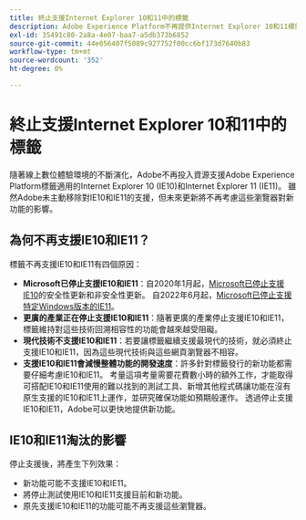 ```yaml
---
title: 終止支援Internet Explorer 10和11中的標籤
description: Adobe Experience Platform不再提供Internet Explorer 10和11標籤的更新支援。
exl-id: 35491c80-2a8a-4e07-baa7-a5db373b6852
source-git-commit: 44e056407f5089c927752f00cc6bf173d7640b83
workflow-type: tm+mt
source-wordcount: '352'
ht-degree: 0%

---
```


# 終止支援Internet Explorer 10和11中的標籤

隨著線上數位體驗環境的不斷演化，Adobe不再投入資源支援Adobe Experience Platform標籤適用的Internet Explorer 10 (IE10)和Internet Explorer 11 (IE11)。 雖然Adobe未主動移除對IE10和IE11的支援，但未來更新將不再考慮這些瀏覽器對新功能的影響。

## 為何不再支援IE10和IE11？

標籤不再支援IE10和IE11有四個原因：

* **Microsoft已停止支援IE10和IE11**：自2020年1月起，[Microsoft已停止支援IE10](https://docs.microsoft.com/en-us/lifecycle/announcements/internet-explorer-10-end-of-support)的安全性更新和非安全性更新。 自2022年6月起，[Microsoft已停止支援特定Windows版本的IE11](https://docs.microsoft.com/en-us/lifecycle/announcements/internet-explorer-11-end-of-support)。
* **更廣的產業正在停止支援IE10和IE11**：隨著更廣的產業停止支援IE10和IE11，標籤維持對這些技術回溯相容性的功能會越來越受阻礙。
* **現代技術不支援IE10和IE11**：若要讓標籤繼續支援最現代的技術，就必須終止支援IE10和IE11，因為這些現代技術與這些網頁瀏覽器不相容。
* **支援IE10和IE11會減慢整體功能的開發速度**：許多針對標籤發行的新功能都需要仔細考慮IE10和IE11。 考量這項考量需要花費數小時的額外工作，才能取得可搭配IE10和IE11使用的難以找到的測試工具、新增其他程式碼讓功能在沒有原生支援的IE10和IE11上運作，並研究確保功能如預期般運作。 透過停止支援IE10和IE11，Adobe可以更快地提供新功能。

## IE10和IE11淘汰的影響

停止支援後，將產生下列效果：

* 新功能可能不支援IE10和IE11。
* 將停止測試使用IE10和IE11支援目前和新功能。
* 原先支援IE10和IE11的功能可能不再支援這些瀏覽器。
